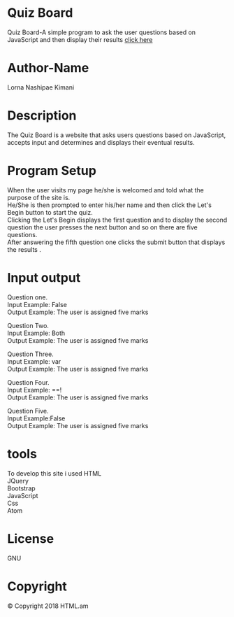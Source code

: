 
# Quiz Board
Quiz Board-A simple program to ask the user questions based on JavaScript and then display their results <a href="https://lornakimani62.github.io/Quiz-Board/ ">click here</a>

# Author-Name
Lorna Nashipae Kimani
 
# Description
The Quiz Board is a website that asks users questions based on JavaScript, accepts input and determines and displays their eventual results.

# Program Setup
When the user visits my page he/she is welcomed and told what the purpose of the site is.<br>
He/She is then prompted to enter his/her name and then click the Let's Begin button to start the quiz.<br>
Clicking the Let's Begin displays the first question and to display the second question the user presses the next button and so on there are five questions.<br>
After answering the fifth question one clicks the submit button that displays the results .<br>

# Input output
Question one.<br>
Input Example: False<br>
Output Example: The user is assigned five marks<br>

Question Two.<br>
Input Example: Both<br>
Output Example: The user is assigned five marks<br>

Question Three.<br>
Input Example: var<br>
Output Example: The user is assigned five marks<br>

Question Four.<br>
Input Example: ==!<br>
Output Example: The user is assigned five marks<br>

Question Five.<br>
Input Example:False<br>
Output Example: The user is assigned five marks<br>


# tools
To develop this site i used 
HTML<br>
JQuery<br>
Bootstrap<br>
JavaScript<br>
Css<br>
Atom<br>

# License
GNU<br>

# Copyright
<footer>&copy; Copyright 2018 HTML.am</footer>

